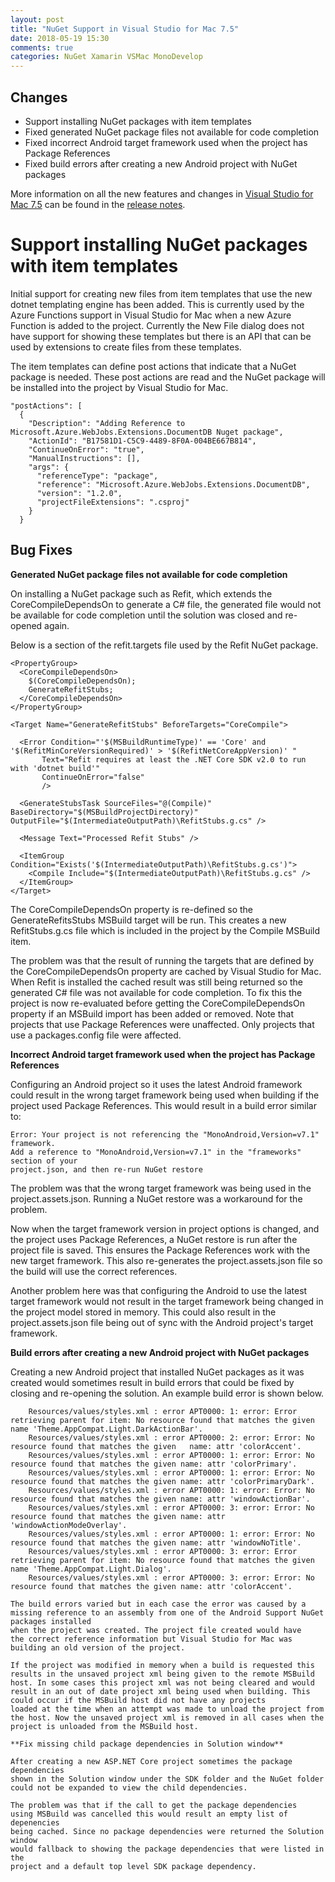 ```yaml
---
layout: post
title: "NuGet Support in Visual Studio for Mac 7.5"
date: 2018-05-19 15:30
comments: true
categories: NuGet Xamarin VSMac MonoDevelop
---
```


## Changes

   * Support installing NuGet packages with item templates
   * Fixed generated NuGet package files not available for code completion
   * Fixed incorrect Android target framework used when the project has Package References
   * Fixed build errors after creating a new Android project with NuGet packages

More information on all the new features and changes in [Visual Studio for Mac 7.5](https://www.visualstudio.com/vs/visual-studio-mac/)
can be found in the [release notes](https://docs.microsoft.com/en-us/visualstudio/releasenotes/vs2017-mac-relnotes#-visual-studio-2017-for-mac-version-75-release-notes).
    
# Support installing NuGet packages with item templates

Initial support for creating new files from item templates that use 
the new dotnet templating engine has been added. This is currently used
by the Azure Functions support in Visual Studio for Mac when a new Azure
Function is added to the project. Currently the New File dialog does not
have support for showing these templates but there is an API that can
be used by extensions to create files from these templates.

The item templates can define post actions that indicate that a NuGet
package is needed. These post actions are read and the NuGet
package will be installed into the project by Visual Studio for Mac.

    "postActions": [
      {
        "Description": "Adding Reference to Microsoft.Azure.WebJobs.Extensions.DocumentDB Nuget package",
        "ActionId": "B17581D1-C5C9-4489-8F0A-004BE667B814",
        "ContinueOnError": "true",
        "ManualInstructions": [],
        "args": {
          "referenceType": "package",
          "reference": "Microsoft.Azure.WebJobs.Extensions.DocumentDB",
          "version": "1.2.0",
          "projectFileExtensions": ".csproj"
        }
      }

## Bug Fixes

**Generated NuGet package files not available for code completion**
    
On installing a NuGet package such as Refit, which extends the
CoreCompileDependsOn to generate a C# file, the generated file would
not be available for code completion until the solution was closed
and re-opened again.

Below is a section of the refit.targets file used by the Refit NuGet package.

    <PropertyGroup>
      <CoreCompileDependsOn>
        $(CoreCompileDependsOn);
        GenerateRefitStubs;
      </CoreCompileDependsOn>
    </PropertyGroup>

    <Target Name="GenerateRefitStubs" BeforeTargets="CoreCompile">

      <Error Condition="'$(MSBuildRuntimeType)' == 'Core' and '$(RefitMinCoreVersionRequired)' > '$(RefitNetCoreAppVersion)' "
           Text="Refit requires at least the .NET Core SDK v2.0 to run with 'dotnet build'"
           ContinueOnError="false"
           />
    
      <GenerateStubsTask SourceFiles="@(Compile)" BaseDirectory="$(MSBuildProjectDirectory)"   OutputFile="$(IntermediateOutputPath)\RefitStubs.g.cs" />

      <Message Text="Processed Refit Stubs" />      
   
      <ItemGroup Condition="Exists('$(IntermediateOutputPath)\RefitStubs.g.cs')">
        <Compile Include="$(IntermediateOutputPath)\RefitStubs.g.cs" />
      </ItemGroup>    
    </Target>

The CoreCompileDependsOn property is re-defined so the GenerateRefitsStubs MSBuild
target will be run. This creates a new RefitStubs.g.cs file which is included in the
project by the Compile MSBuild item.

The problem was that the result of running the
targets that are defined by the CoreCompileDependsOn property are cached by Visual
Studio for Mac.
When Refit is installed the cached result was still being returned so the
generated C# file was not available for code completion. To fix this the 
project is now re-evaluated before getting the CoreCompileDependsOn property 
if an MSBuild import has been added or removed. Note that projects that use
Package References were unaffected. Only projects that use a packages.config 
file were affected.

**Incorrect Android target framework used when the project has Package References**

Configuring an Android project so it uses the latest Android framework
could result in the wrong target framework being used when building if the
project used Package References. This would result in a build error
similar to:

    Error: Your project is not referencing the "MonoAndroid,Version=v7.1" framework. 
    Add a reference to "MonoAndroid,Version=v7.1" in the "frameworks" section of your 
    project.json, and then re-run NuGet restore

The problem was that the wrong target framework was being used in the
project.assets.json. Running a NuGet restore was
a workaround for the problem.

Now when the target framework version in project options is changed, and
the project uses Package References, a NuGet restore is run after the
project file is saved. This ensures the Package References work with
the new target framework. This also re-generates the project.assets.json file
so the build will use the correct references.

Another problem here was that configuring the Android to use the latest
target framework would not result in the target framework being changed
in the project model stored in memory.
This could also result in the project.assets.json file being out of
sync with the Android project's target framework.

**Build errors after creating a new Android project with NuGet packages**

Creating a new Android project that installed NuGet packages as it was created
would sometimes result in build errors that could be fixed by closing and
re-opening the solution. An example build error is shown below.

```
    Resources/values/styles.xml : error APT0000: 1: error: Error retrieving parent for item: No resource found that matches the given name 'Theme.AppCompat.Light.DarkActionBar'.
    Resources/values/styles.xml : error APT0000: 2: error: Error: No resource found that matches the given   name: attr 'colorAccent'.
    Resources/values/styles.xml : error APT0000: 1: error: Error: No resource found that matches the given name: attr 'colorPrimary'.
    Resources/values/styles.xml : error APT0000: 1: error: Error: No resource found that matches the given name: attr 'colorPrimaryDark'.
    Resources/values/styles.xml : error APT0000: 1: error: Error: No resource found that matches the given name: attr 'windowActionBar'.
    Resources/values/styles.xml : error APT0000: 3: error: Error: No resource found that matches the given name: attr 'windowActionModeOverlay'.
    Resources/values/styles.xml : error APT0000: 1: error: Error: No resource found that matches the given name: attr 'windowNoTitle'.
    Resources/values/styles.xml : error APT0000: 3: error: Error retrieving parent for item: No resource found that matches the given name 'Theme.AppCompat.Light.Dialog'.
    Resources/values/styles.xml : error APT0000: 3: error: Error: No resource found that matches the given name: attr 'colorAccent'.

The build errors varied but in each case the error was caused by a
missing reference to an assembly from one of the Android Support NuGet packages installed
when the project was created. The project file created would have
the correct reference information but Visual Studio for Mac was
building an old version of the project.
    
If the project was modified in memory when a build is requested this
results in the unsaved project xml being given to the remote MSBuild
host. In some cases this project xml was not being cleared and would 
result in an out of date project xml being used when building. This 
could occur if the MSBuild host did not have any projects 
loaded at the time when an attempt was made to unload the project from 
the host. Now the unsaved project xml is removed in all cases when the 
project is unloaded from the MSBuild host.

**Fix missing child package dependencies in Solution window**

After creating a new ASP.NET Core project sometimes the package dependencies
shown in the Solution window under the SDK folder and the NuGet folder 
could not be expanded to view the child dependencies.

The problem was that if the call to get the package dependencies
using MSBuild was cancelled this would result an empty list of depenencies
being cached. Since no package dependencies were returned the Solution window
would fallback to showing the package dependencies that were listed in the
project and a default top level SDK package dependency.